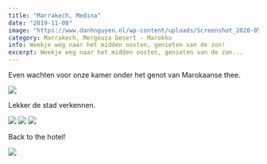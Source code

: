 ```yaml
---
title: "Marrakech, Medina"
date: "2019-11-08"
image: "https://www.danhnguyen.nl/wp-content/uploads/Screenshot_2020-05-25_at_16.36.40.e9b168c.29e7e3779684197e76032e128a60a1f7.png"
category: Marrakech, Mergouza Desert - Marokko
info: Weekje weg naar het midden oosten, genieten van de zon!
excerpt: Weekje weg naar het midden oosten, genieten van de zon...
---
```


Even wachten voor onze kamer onder het genot van Marokaanse thee.

![](https://www.danhnguyen.nl/wp-content/uploads//Screenshot_2020-05-25_at_16.36.40.png)

Lekker de stad verkennen.

![](https://www.danhnguyen.nl/wp-content/uploads//Screenshot_2020-05-25_at_16.37.11.png)
![](https://www.danhnguyen.nl/wp-content/uploads//Screenshot_2020-05-25_at_16.37.02.png)
![](https://www.danhnguyen.nl/wp-content/uploads//Screenshot_2020-05-25_at_16.36.53.png)

Back to the hotel!

![](https://www.danhnguyen.nl/wp-content/uploads//Screenshot_2020-05-25_at_16.36.47.png)
